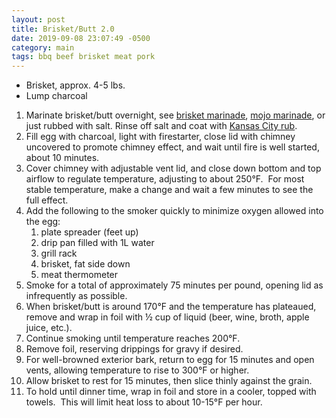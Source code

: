 ```yaml
---
layout: post
title: Brisket/Butt 2.0
date: 2019-09-08 23:07:49 -0500
category: main
tags: bbq beef brisket meat pork
---
```

<ul>
 	<li>Brisket, approx. 4-5 lbs.</li>
 	<li>Lump charcoal</li>
</ul>
<ol>
 	<li>Marinate brisket/butt overnight, see <a href="http://tfsh.us/memory/2015/08/22/brisket-marinade/">brisket marinade</a>, <a href="http://tfsh.us/memory/2013/05/05/mojo-chicken/">mojo marinade</a>, or just rubbed with salt. Rinse off salt and coat with <a href="http://tfsh.us/memory/2017/09/04/kansas-city-rub/">Kansas City rub</a>.</li>
 	<li>Fill egg with charcoal, light with firestarter, close lid with chimney uncovered to promote chimney effect, and wait until fire is well started, about 10 minutes.</li>
 	<li>Cover chimney with adjustable vent lid, and close down bottom and top airflow to regulate temperature, adjusting to about 250°F.  For most stable temperature, make a change and wait a few minutes to see the full effect.</li>
 	<li>Add the following to the smoker quickly to minimize oxygen allowed into the egg:  
<ol>
 	<li>plate spreader (feet up)</li>
 	<li>drip pan filled with 1L water</li>
 	<li>grill rack</li>
 	<li>brisket, fat side down</li>
 	<li>meat thermometer</li>
</ol>
</li>
 	<li>Smoke for a total of approximately 75 minutes per pound, opening lid as infrequently as possible.</li>
 	<li>When brisket/butt is around 170°F and the temperature has plateaued, remove and wrap in foil with ½ cup of liquid (beer, wine, broth, apple juice, etc.).</li>
 	<li>Continue smoking until temperature reaches 200°F.</li>
 	<li>Remove foil, reserving drippings for gravy if desired.</li>
 	<li>For well-browned exterior bark, return to egg for 15 minutes and open vents, allowing temperature to rise to 300°F or higher.</li>
 	<li>Allow brisket to rest for 15 minutes, then slice thinly against the grain.</li>
 	<li>To hold until dinner time, wrap in foil and store in a cooler, topped with towels.  This will limit heat loss to about 10-15°F per hour.</li>
</ol>
